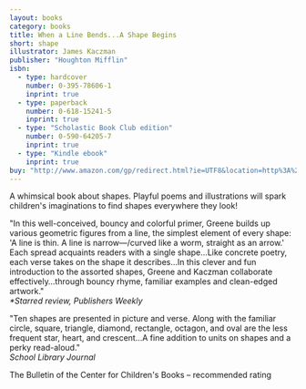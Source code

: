 ```yaml
---
layout: books
category: books
title: When a Line Bends...A Shape Begins
short: shape
illustrator: James Kaczman
publisher: "Houghton Mifflin"
isbn:
  - type: hardcover
    number: 0-395-78606-1
    inprint: true
  - type: paperback
    number: 0-618-15241-5
    inprint: true
  - type: "Scholastic Book Club edition"
    number: 0-590-64205-7
    inprint: true
  - type: "Kindle ebook"
    inprint: true
buy: "http://www.amazon.com/gp/redirect.html?ie=UTF8&location=http%3A%2F%2Fwww.amazon.com%2FWhen-Line-Bends-Shape-Begins%2Fdp%2F0618152415%3Fie%3DUTF8%26s%3Dbooks%26qid%3D1207817914%26sr%3D8-21&tag=rhondgowlegre-20&linkCode=ur2&camp=1789&creative=9325"
---
```


A whimsical book about shapes. Playful poems and illustrations will spark children's
imaginations to find shapes everywhere they look!

"In this well-conceived, bouncy and colorful primer, Greene builds up various geometric figures from a line, the simplest element of every shape: 'A line is thin. A line is narrow—/curved like a worm, straight as an arrow.' Each spread acquaints readers with a single shape…Like concrete poetry, each verse takes on the shape it describes…In this clever and fun introduction to the assorted shapes, Greene and Kaczman collaborate effectively…through bouncy rhyme, familiar examples and clean-edged artwork."  
_\*Starred review, Publishers Weekly_

"Ten shapes are presented in picture and verse. Along with the familiar circle, square, triangle, diamond, rectangle, octagon, and oval are the less frequent star, heart, and crescent…A fine addition to units on shapes and a perky read-aloud."  
_School Library Journal_

<p class="awards">
The Bulletin of the Center for Children's Books – recommended rating
</p>